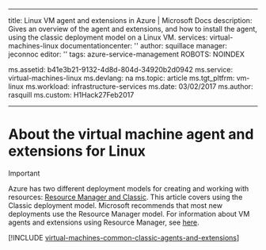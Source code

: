 
---
title: Linux VM agent and extensions in Azure | Microsoft Docs
description: Gives an overview of the agent and extensions, and how to install the agent, using the classic deployment model on a Linux VM.
services: virtual-machines-linux
documentationcenter: ''
author: squillace
manager: jeconnoc
editor: ''
tags: azure-service-management
ROBOTS: NOINDEX

ms.assetid: b41e3b21-9132-4d8d-804d-34920b2d0942
ms.service: virtual-machines-linux
ms.devlang: na
ms.topic: article
ms.tgt_pltfrm: vm-linux
ms.workload: infrastructure-services
ms.date: 03/02/2017
ms.author: rasquill
ms.custom: H1Hack27Feb2017

---
# About the virtual machine agent and extensions for Linux
> [!IMPORTANT]
> Azure has two different deployment models for creating and working with resources: [Resource Manager and Classic](../../../resource-manager-deployment-model.md). This article covers using the Classic deployment model. Microsoft recommends that most new deployments use the Resource Manager model. For information about VM agents and extensions using Resource Manager, see [here](../extensions-features.md?toc=%2fazure%2fvirtual-machines%2flinux%2ftoc.json).

[!INCLUDE [virtual-machines-common-classic-agents-and-extensions](../../../../includes/virtual-machines-common-classic-agents-and-extensions.md)]
